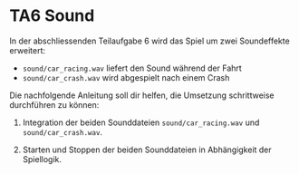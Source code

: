 # TA6 Sound

In der abschliessenden Teilaufgabe 6 wird das Spiel um zwei Soundeffekte erweitert:
- `sound/car_racing.wav` liefert den Sound während der Fahrt
- `sound/car_crash.wav` wird abgespielt nach einem Crash

Die nachfolgende Anleitung soll dir helfen, die Umsetzung schrittweise durchführen zu können:

1.  Integration der beiden Sounddateien `sound/car_racing.wav` und `sound/car_crash.wav`.

2.  Starten und Stoppen der beiden Sounddateien in Abhängigkeit der Spiellogik.

